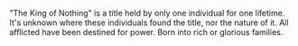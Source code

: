 "The King of Nothing" is a title held by only one individual for one lifetime. It's unknown where these individuals found the title, nor the nature of it. 
All afflicted have been destined for power. Born into rich or glorious families. 